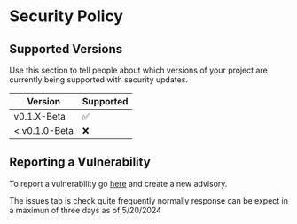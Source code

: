 # Security Policy

## Supported Versions

Use this section to tell people about which versions of your project are
currently being supported with security updates.

| Version | Supported          |
| ------- | ------------------ |
| v0.1.X-Beta | :white_check_mark: |
| < v0.1.0-Beta   | :x: |

## Reporting a Vulnerability

To report a vulnerability go [here](https://github.com/IchoTM/NStrings/security) and create a new advisory.

The issues tab is check quite frequently normally response can be expect in a maximun of three days as of 5/20/2024
